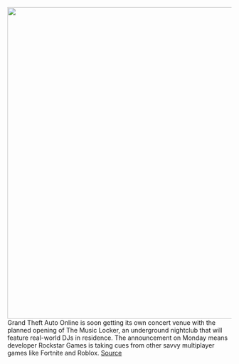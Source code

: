 <img src='https://cdn.vox-cdn.com/thumbor/8TESStlKbaY3-ABN4yvuJ0kOaaE=/0x0:1080x1080/1200x800/filters:focal(452x400:624x572)/cdn.vox-cdn.com/uploads/chorus_image/image/68471158/GTA_Online___12_7_2020___The_Music_Locker___Moodymann.0.jpg' width='700px' /><br/>
Grand Theft Auto Online is soon getting its own concert venue with the planned opening of The Music Locker, an underground nightclub that will feature real-world DJs in residence. The announcement on Monday means developer Rockstar Games is taking cues from other savvy multiplayer games like Fortnite and Roblox.
<a href='https://www.theverge.com/2020/12/7/22158800/grand-theft-auto-online-the-music-locker-djs-night-club-perform'> Source <a/>